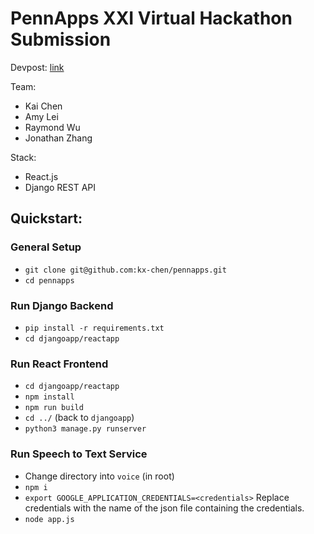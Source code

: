 # PennApps XXI Virtual Hackathon Submission

Devpost: [link](https://devpost.com/software/interviewme-6s7wrk)

Team: 
* Kai Chen
* Amy Lei
* Raymond Wu
* Jonathan Zhang

Stack:
* React.js
* Django REST API

## Quickstart:
### General Setup
* `git clone git@github.com:kx-chen/pennapps.git`
* `cd pennapps`

### Run Django Backend
* `pip install -r requirements.txt`
* `cd djangoapp/reactapp`

### Run React Frontend
* `cd djangoapp/reactapp`
* `npm install`
* `npm run build`
* `cd ../` (back to `djangoapp`)
* `python3 manage.py runserver`

### Run Speech to Text Service
* Change directory into `voice` (in root)
* `npm i`
* `export GOOGLE_APPLICATION_CREDENTIALS=<credentials>`
Replace credentials with the name of the json file containing the credentials.
* `node app.js`
